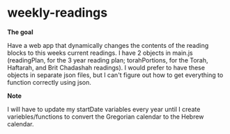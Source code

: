 # weekly-readings
**The goal**

Have a web app that dynamically changes the contents of the reading blocks to this weeks current readings. I have 2 objects in main.js (readingPlan, for the 3 year reading plan; torahPortions, for the Torah, Haftarah, and Brit Chadashah readings). I would prefer to have these objects in separate json files, but I can't figure out how to get everything to function correctly using json. 

**Note**

I will have to update my startDate variables every year until I create variebles/functions to convert the Gregorian calendar to the Hebrew calendar.